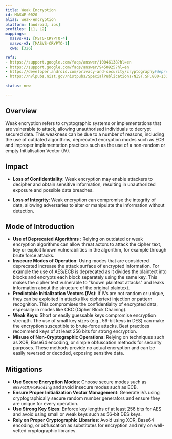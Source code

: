 ```yaml
---
title: Weak Encryption
id: MASWE-0020
alias: weak-encryption
platform: [android, ios]
profiles: [L1, L2]
mappings:
  masvs-v1: [MSTG-CRYPTO-4]
  masvs-v2: [MASVS-CRYPTO-1]
  cwe: [326]

refs:
- https://support.google.com/faqs/answer/10046138?hl=en
- https://support.google.com/faqs/answer/9450925?hl=en
- https://developer.android.com/privacy-and-security/cryptography#deprecated-functionality
- https://nvlpubs.nist.gov/nistpubs/SpecialPublications/NIST.SP.800-131Ar2.pdf

status: new

---
```


## Overview

Weak encryption refers to cryptographic systems or implementations that are vulnerable to attack, allowing unauthorised individuals to decrypt secured data. This weakness can be due to a number of reasons, including the use of outdated algorithms, deprecated encryption modes such as ECB and improper implementation practices such as the use of a non-random or empty Initialisation Vector (IV).

## Impact

- **Loss of Confidentiality**: Weak encryption may enable attackers to decipher and obtain sensitive information, resulting in unauthorized exposure and possible data breaches.

- **Loss of Integrity**: Weak encryption can compromise the integrity of data, allowing adversaries to alter or manipulate the information without detection.

## Mode of Introduction

- **Use of Deprecated Algorithms** : Relying on outdated or weak encryption algorithms can allow threat actors to attack the cipher text, key or exploit known vulnerabilities in the algorithm, for example through brute force attacks.
- **Insecure Modes of Operation**:  Using modes that are considered deprecated increase the attack surface of encrypted information. For example the use of AES/ECB is deprecated as it divides the plaintext into blocks and encrypts each block separately using the same key. This makes the cipher text vulnerable to "known plaintext attacks" and leaks information about the structure of the original plaintext.
- **Predictable Initialization Vectors (IVs)**: If IVs are not random or unique, they can be exploited in attacks like ciphertext injection or pattern recognition. This compromises the confidentiality of encrypted data, especially in modes like CBC (Cipher Block Chaining).
- **Weak Keys**: Short or easily guessable keys compromise encryption strength. The use of small key sizes (e.g., 56-bit keys in DES) can make the encryption susceptible to brute-force attacks. Best practices recommend keys of at least 256 bits for strong encryption.
- **Misuse of Non-Cryptographic Operations**: Relying on techniques such as XOR, Base64 encoding, or simple obfuscation methods for security purposes. These methods provide no actual encryption and can be easily reversed or decoded, exposing sensitive data.

## Mitigations

- **Use Secure Encryption Modes**: Choose secure modes such as `AES/GCM/NoPadding` and avoid insecure modes such as ECB.  
- **Ensure Proper Initialization Vector Management**: Generate IVs using cryptographically secure random number generators and ensure they are unique for every operation.
- **Use Strong Key Sizes**: Enforce key lengths of at least 256 bits for AES and avoid using small or weak keys such as 56-bit DES keys.  
- **Rely on Proper Cryptographic Libraries**: Avoid using XOR, Base64 encoding, or obfuscation as substitutes for encryption and rely on well-vetted cryptographic libraries.
